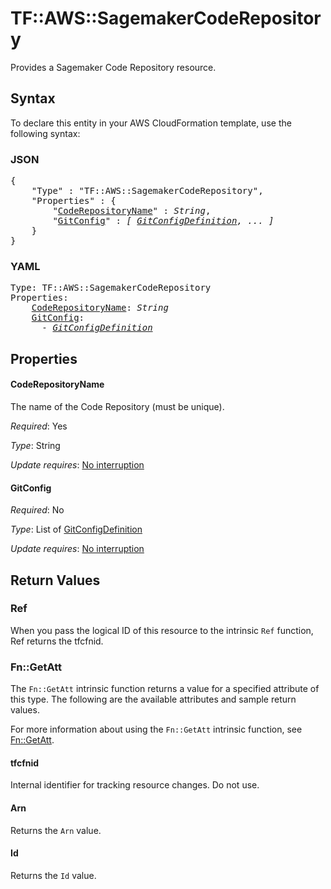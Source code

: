 # TF::AWS::SagemakerCodeRepository

Provides a Sagemaker Code Repository resource.

## Syntax

To declare this entity in your AWS CloudFormation template, use the following syntax:

### JSON

<pre>
{
    "Type" : "TF::AWS::SagemakerCodeRepository",
    "Properties" : {
        "<a href="#coderepositoryname" title="CodeRepositoryName">CodeRepositoryName</a>" : <i>String</i>,
        "<a href="#gitconfig" title="GitConfig">GitConfig</a>" : <i>[ <a href="gitconfigdefinition.md">GitConfigDefinition</a>, ... ]</i>
    }
}
</pre>

### YAML

<pre>
Type: TF::AWS::SagemakerCodeRepository
Properties:
    <a href="#coderepositoryname" title="CodeRepositoryName">CodeRepositoryName</a>: <i>String</i>
    <a href="#gitconfig" title="GitConfig">GitConfig</a>: <i>
      - <a href="gitconfigdefinition.md">GitConfigDefinition</a></i>
</pre>

## Properties

#### CodeRepositoryName

The name of the Code Repository (must be unique).

_Required_: Yes

_Type_: String

_Update requires_: [No interruption](https://docs.aws.amazon.com/AWSCloudFormation/latest/UserGuide/using-cfn-updating-stacks-update-behaviors.html#update-no-interrupt)

#### GitConfig

_Required_: No

_Type_: List of <a href="gitconfigdefinition.md">GitConfigDefinition</a>

_Update requires_: [No interruption](https://docs.aws.amazon.com/AWSCloudFormation/latest/UserGuide/using-cfn-updating-stacks-update-behaviors.html#update-no-interrupt)

## Return Values

### Ref

When you pass the logical ID of this resource to the intrinsic `Ref` function, Ref returns the tfcfnid.

### Fn::GetAtt

The `Fn::GetAtt` intrinsic function returns a value for a specified attribute of this type. The following are the available attributes and sample return values.

For more information about using the `Fn::GetAtt` intrinsic function, see [Fn::GetAtt](https://docs.aws.amazon.com/AWSCloudFormation/latest/UserGuide/intrinsic-function-reference-getatt.html).

#### tfcfnid

Internal identifier for tracking resource changes. Do not use.

#### Arn

Returns the <code>Arn</code> value.

#### Id

Returns the <code>Id</code> value.

